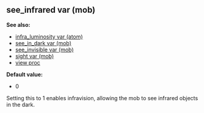 ## see_infrared var (mob)
**See also:**
*   [infra_luminosity var (atom)](/atom/var/infra_luminosity)
*   [see_in_dark var (mob)](/mob/var/see_in_dark)
*   [see_invisible var (mob)](/mob/var/see_invisible)
*   [sight var (mob)](/mob/var/sight)
*   [view proc](/proc/view)
<!-- -->
**Default value:**
*   0


Setting this to 1 enables infravision, allowing the mob to see
infrared objects in the dark.